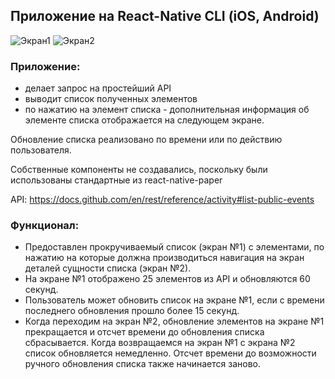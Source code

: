 ## Приложение на React-Native CLI (iOS, Android)
![Экран1](https://downloader.disk.yandex.ru/preview/d653a660464891b81dc003e8f286a7cb85a6b99ca20856f7ceefd11b10014235/6133cefd/C0YetP2gA3i661IF1QVztn0jz1xDhZQohqwmCM-Pvs_oo-CU3xY2al9xTjjYj4AOtPkVM-6nBYKF2SQ4DLN1YQ%3D%3D?uid=0&filename=2021-09-04_18-52-09.png&disposition=inline&hash=&limit=0&content_type=image%2Fpng&owner_uid=0&tknv=v2&size=2048x2048)
![Экран2](https://downloader.disk.yandex.ru/preview/9ff5281b305bdde302fc9951f7941946de1de572d6441e49507b74c5a341593a/6133cf23/JQySViGwDsFeTklJl3-FKfkYODEH1TeiPlBlFtvVan7RlG8Bs8doMOmERn_JQrjIqwSigQaCOKjqpKR0ukTudA%3D%3D?uid=0&filename=2021-09-04_18-51-43.png&disposition=inline&hash=&limit=0&content_type=image%2Fpng&owner_uid=0&tknv=v2&size=1424x829)
### Приложение:
- делает запрос на простейший API
- выводит список полученных элементов
- по нажатию на элемент списка - дополнительная информация об элементе списка отображается на следующем экране.

Обновление списка реализовано по времени или по действию пользователя.

Собственные компоненты не создавались, поскольку были использованы стандартные из react-native-paper

API:
https://docs.github.com/en/rest/reference/activity#list-public-events
### Функционал:

- Предоставлен прокручиваемый список  (экран №1) с элементами,  по нажатию на которые должна производиться навигация на экран деталей сущности списка (экран №2).
- На экране №1 отображено 25 элементов из API и обновляются 60 секунд.
- Пользователь может обновить список на экране №1, если с времени последнего обновления прошло более 15 секунд.
- Когда переходим на экран №2, обновление элементов на экране №1 прекращается и отсчет времени до обновления списка сбрасывается. Когда возвращаемся на экран №1 с экрана №2 список обновляется немедленно. Отсчет времени до возможности ручного обновления списка также начинается заново.
